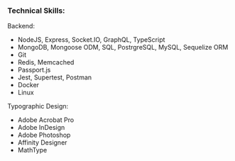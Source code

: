 ### Technical Skills:

Backend:
* NodeJS, Express, Socket.IO, GraphQL, TypeScript
* MongoDB, Mongoose ODM, SQL, PostrgreSQL, MySQL, Sequelize ORM
* Git
* Redis, Memcached
* Passport.js
* Jest, Supertest, Postman
* Docker
* Linux

Typographic Design:
* Adobe Acrobat Pro
* Adobe InDesign
* Adobe Photoshop
* Affinity Designer
* MathType


<!--
- Contact
- Languages
- Education
- Expirience
- Side Projects
-->
